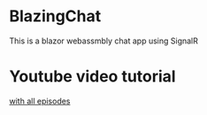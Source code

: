 # BlazingChat
This is a blazor webassmbly chat app using SignalR

# Youtube video tutorial
[with all episodes](https://www.youtube.com/playlist?list=PL4WEkbdagHIR0RBe_P4bai64UDqZEbQap)
